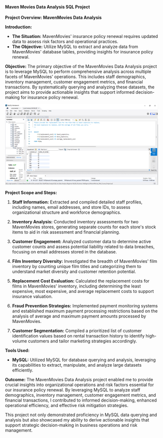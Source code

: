 #### Maven Movies Data Analysis SQL Project

**Project Overview: MavenMovies Data Analysis**

**Introduction:**
- **The Situation:** MavenMovies' insurance policy renewal requires updated data to assess risk factors and operational practices.
- **The Objective:** Utilize MySQL to extract and analyze data from MavenMovies' database tables, providing insights for insurance policy renewal.

**Objective:**
The primary objective of the MavenMovies Data Analysis project is to leverage MySQL to perform comprehensive analysis across multiple facets of MavenMovies' operations. This includes staff demographics, inventory management, customer engagement metrics, and financial transactions. By systematically querying and analyzing these datasets, the project aims to provide actionable insights that support informed decision-making for insurance policy renewal.

![Project Screenshot](https://github.com/danartech/Maven-Movies-Data-Analysis-SQL-Project/blob/main/Maven%20Movie%20Project%20Screenshot.png)

**Project Scope and Steps:**
1. **Staff Information:** Extracted and compiled detailed staff profiles, including names, email addresses, and store IDs, to assess organizational structure and workforce demographics.
   
2. **Inventory Analysis:** Conducted inventory assessments for two MavenMovies stores, generating separate counts for each store's stock items to aid in risk assessment and financial planning.
   
3. **Customer Engagement:** Analyzed customer data to determine active customer counts and assess potential liability related to data breaches, focusing on email addresses stored in the database.

4. **Film Inventory Diversity:** Investigated the breadth of MavenMovies' film inventory by counting unique film titles and categorizing them to understand market diversity and customer retention potential.
   
5. **Replacement Cost Evaluation:** Calculated the replacement costs for films in MavenMovies' inventory, including determining the least expensive, most expensive, and average replacement costs to support insurance valuation.

6. **Fraud Prevention Strategies:** Implemented payment monitoring systems and established maximum payment processing restrictions based on the analysis of average and maximum payment amounts processed by MavenMovies.

7. **Customer Segmentation:** Compiled a prioritized list of customer identification values based on rental transaction history to identify high-volume customers and tailor marketing strategies accordingly.

**Tools Used:**
- **MySQL:** Utilized MySQL for database querying and analysis, leveraging its capabilities to extract, manipulate, and analyze large datasets efficiently.

**Outcome:**
The MavenMovies Data Analysis project enabled me to provide crucial insights into organizational operations and risk factors essential for our insurance policy renewal. By leveraging MySQL to analyze staff demographics, inventory management, customer engagement metrics, and financial transactions, I contributed to informed decision-making, enhanced operational efficiency, and effective risk mitigation strategies.

This project not only demonstrated proficiency in MySQL data querying and analysis but also showcased my ability to derive actionable insights that support strategic decision-making in business operations and risk management.

